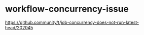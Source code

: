 # workflow-concurrency-issue

https://github.community/t/job-concurrency-does-not-run-latest-head/202045
